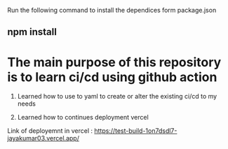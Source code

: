 Run the following command to install the dependices form package.json
## npm install

# The main purpose of this repository is to learn ci/cd using github action

 1) Learned how to use to yaml to create or alter the existing ci/cd to my needs

 2) Learned how to continues deployment vercel 

   Link of deployemnt in vercel : https://test-build-1on7dsdl7-jayakumar03.vercel.app/

